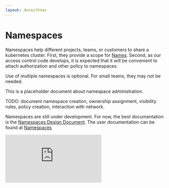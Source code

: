 ```yaml
---
layout: docwithnav
---
```

<!-- BEGIN MUNGE: UNVERSIONED_WARNING -->


<!-- END MUNGE: UNVERSIONED_WARNING -->
# Namespaces

Namespaces help different projects, teams, or customers to share a kubernetes cluster.  First, they provide a scope for [Names](../user-guide/identifiers.html).  Second, as our access control code develops, it is expected that it will be convenient to attach authorization and other policy to namespaces.

Use of multiple namespaces is optional.  For small teams, they may not be needed.

This is a placeholder document about namespace administration.

TODO: document namespace creation, ownership assignment, visibility rules,
policy creation, interaction with network.

Namespaces are still under development.  For now, the best documentation is the [Namespaces Design Document](../design/namespaces.html).  The user documentation can be found at [Namespaces](../../docs/user-guide/namespaces.html)


<!-- BEGIN MUNGE: GENERATED_ANALYTICS -->
[![Analytics](https://kubernetes-site.appspot.com/UA-36037335-10/GitHub/docs/admin/namespaces.md?pixel)]()
<!-- END MUNGE: GENERATED_ANALYTICS -->

